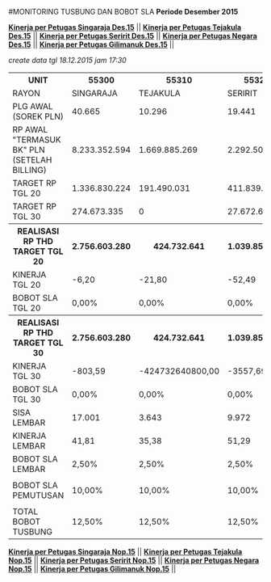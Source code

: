 #MONITORING TUSBUNG DAN BOBOT SLA
**Periode Desember 2015**


**[Kinerja per Petugas Singaraja Des.15](https://github.com/suriawan/Area-Bali-Utara/blob/master/petugas-singaraja-des15.md)** ||
**[Kinerja per Petugas Tejakula Des.15](https://github.com/suriawan/Area-Bali-Utara/blob/master/petugas-tejakula-des15.md)** ||
**[Kinerja per Petugas Seririt Des.15](https://github.com/suriawan/Area-Bali-Utara/blob/master/petugas-seririt-des15.md)** ||
**[Kinerja per Petugas Negara Des.15](https://github.com/suriawan/Area-Bali-Utara/blob/master/petugas-negara-des15.md)** ||
**[Kinerja per Petugas Gilimanuk Des.15](https://github.com/suriawan/Area-Bali-Utara/blob/master/petugas-gilimanuk-des15.md)** ||



*_create data tgl 18.12.2015 jam 17:30_*

<table><tbody><tr><th>UNIT</th><th>55300</th><th>55310</th><th>55320</th><th>55330</th><th>55340</th><th>5503</th></tr><tr><td>RAYON</td><td>SINGARAJA</td><td>TEJAKULA</td><td>SERIRIT</td><td>NEGARA</td><td>GILIMANUK</td><td>AREA BARA</td></tr><tr><td>PLG AWAL (SOREK PLN)</td><td> 40.665 </td><td> 10.296 </td><td> 19.441 </td><td> 26.767 </td><td> 12.649 </td><td> 109.446 </td></tr><tr><td>RP AWAL "TERMASUK BK" PLN (SETELAH BILLING)</td><td> 8.233.352.594 </td><td> 1.669.885.269 </td><td> 2.292.507.744 </td><td> 5.199.209.458 </td><td> 4.631.356.079 </td><td> 22.064.869.861 </td></tr><tr><td>TARGET RP TGL 20</td><td> 1.336.830.224 </td><td> 191.490.031 </td><td> 411.839.775 </td><td> 608.644.690 </td><td> 583.645.414 </td><td> 3.132.450.134 </td></tr><tr><td>TARGET RP TGL 30</td><td> 274.673.335 </td><td> 0 </td><td> 27.672.665 </td><td> 55.447.468 </td><td> 136.509.074 </td><td> 494.302.543 </td></tr><tr><th>REALISASI RP THD TARGET TGL 20</th><th> 2.756.603.280 </th><th> 424.732.641 </th><th> 1.039.851.884 </th><th> 1.588.674.307 </th><th> 1.798.350.248 </th><th> 7.608.212.360 </td></tr><tr><td>KINERJA TGL 20</td><td>-6,20</td><td>-21,80</td><td>-52,49</td><td>-61,02</td><td>-108,12</td><td>-42,88</td></tr><tr><td>BOBOT SLA TGL 20</td><td>0,00%</td><td>0,00%</td><td>0,00%</td><td>0,00%</td><td>0,00%</td><td>0,00%</td></tr><tr><th>REALISASI RP THD TARGET TGL 30</th><th> 2.756.603.280 </th><th>424.732.641</th><th> 1.039.851.884 </th><th> 1.588.674.307 </th><th> 1.798.350.248 </th><th> 7.608.212.360 </td></tr><tr><td>KINERJA TGL 30</td><td>-803,59</td><td>-424732640800,00</td><td>-3557,69</td><td>-2665,19</td><td>-1117,39</td><td>-1339,18</td></tr><tr><td>BOBOT SLA TGL 30</td><td>0,00%</td><td>0,00%</td><td>0,00%</td><td>0,00%</td><td>0,00%</td><td>0,00%</td></tr><tr><td>SISA LEMBAR</td><td>17.001 </td><td>3.643 </td><td>9.972 </td><td>9.774 </td><td>5.412 </td><td>45.430 </td></tr><tr><td>KINERJA LEMBAR</td><td>41,81</td><td>35,38</td><td>51,29</td><td>36,52</td><td>42,79</td><td>41,51</td></tr><tr><td>BOBOT SLA LEMBAR</td><td>2,50%</td><td>2,50%</td><td>2,50%</td><td>2,50%</td><td>2,50%</td><td>2,50%</td></tr><tr><td> </td><td> </td><td> </td><td> </td><td> </td><td> </td><td> </td></tr><tr><td>BOBOT SLA PEMUTUSAN</td><td>10,00%</td><td>10,00%</td><td>10,00%</td><td>10,00%</td><td>10,00%</td><td>10,00%</td></tr><tr><td> </td><td> </td><td> </td><td> </td><td> </td><td> </td><td> </td></tr><tr><td>TOTAL BOBOT TUSBUNG</td><td>12,50%</td><td>12,50%</td><td>12,50%</td><td>12,50%</td><td>12,50%</td><td>12,50%</td></tr></tbody></table>

**[Kinerja per Petugas Singaraja Nop.15](https://github.com/suriawan/Area-Bali-Utara/blob/master/petugas-singaraja-nop15.md)** || 
**[Kinerja per Petugas Tejakula Nop.15](https://github.com/suriawan/Area-Bali-Utara/blob/master/petugas-tejakula-nop15.md)** ||
**[Kinerja per Petugas Seririt Nop.15](https://github.com/suriawan/Area-Bali-Utara/blob/master/petugas-seririt-nop15.md)** || 
**[Kinerja per Petugas Negara Nop.15](https://github.com/suriawan/Area-Bali-Utara/blob/master/petugas-negara-nop15.md)** || 
**[Kinerja per Petugas Gilimanuk Nop.15](https://github.com/suriawan/Area-Bali-Utara/blob/master/petugas-gilimanuk-nop15.md)** || 
